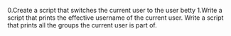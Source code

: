 0.Create a script that switches the current user to the user betty
1.Write a script that prints the effective username of the current user.
Write a script that prints all the groups the current user is part of.
